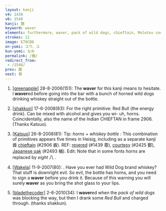 ```yaml
---
layout: kanji
v4: 1438
v6: 1546
kanji: 猶
keyword: waver
elements: furthermore, waver, pack of wild dogs, chieftain, Molotov cocktail, animal horns, whiskey bottle
strokes: 12
image: E78CB6
on-yomi: ユウ、ユ
kun-yomi: なお
permalink: /猶/
redirect_from:
 - /1546/
prev: 酸
next: 尊
---
```


1) [<a href="http://kanji.koohii.com/profile/greenapple">greenapple</a>] 28-8-2006(151): The<strong> waver</strong> for this kanji means to hesitate. I<strong> waver</strong>ed before going into the bar with a bunch of horned wild dogs drinking whiskey straight out of the bottle.

2) [<a href="http://kanji.koohii.com/profile/shakkun">shakkun</a>] 17-6-2008(83): For the right primitive: Red Bull (the energy drink). Can be mixed with alcohol and gives you wi- uh, horns. Coincidentally, also the name of the Indian CHIEFTAN in frame 2906. (Thanks Katsuo).

3) [<a href="http://kanji.koohii.com/profile/Katsuo">Katsuo</a>] 26-8-2008(81): Tip: <em>horns</em> + <em>whiskey bottle</em> : This combination of primitives appears five times in Heisig, including as a separate kanji 酋 <a href="../v4/2906.html">chieftain</a> (#2906 酋). REF: <a href="../v4/1439.html">revered</a> (#1439 尊), <a href="../v4/2425.html">courtesy</a> (#2425 鄭), <a href="../v4/2493.html">Japanese oak</a> (#2493 楢). Edit: Note that in some fonts <em>horns</em> are replaced by <em>eight</em> 八 .

4) [<a href="http://kanji.koohii.com/profile/Wakela">Wakela</a>] 11-9-2007(80): . Have you ever had Wild Dog brand whiskey? That stuff is downright evil. So evil, the bottle has horns, and you need to sign a<strong> waver</strong> before you drink it. Because of this warning you will surely<strong> waver</strong> as you bring the shot glass to your lips.

5) [<a href="http://kanji.koohii.com/profile/bladethecoder">bladethecoder</a>] 2-6-2010(34): I<strong> waver</strong>ed when the <em>pack of wild dogs</em> was blocking the way, but then I drank some <em>Red Bull</em> and charged through. (thanks shakkun).

